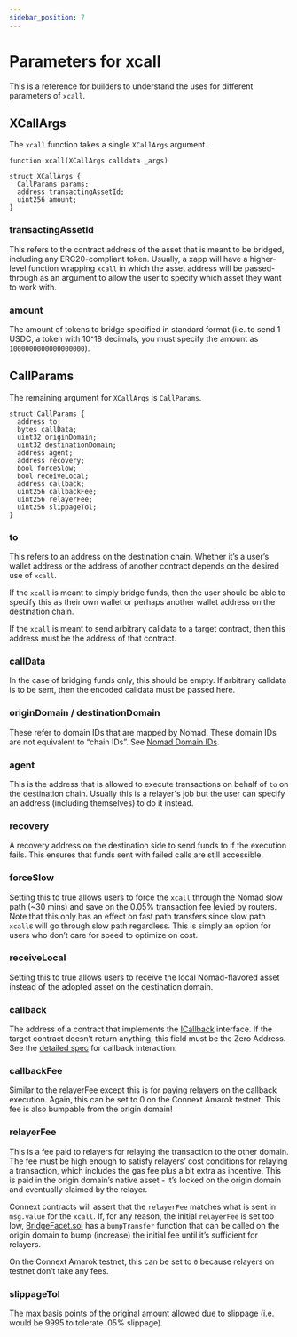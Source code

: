 ```yaml
---
sidebar_position: 7 
---
```


# Parameters for xcall

This is a reference for builders to understand the uses for different parameters of `xcall`.

## XCallArgs

The `xcall` function takes a single `XCallArgs` argument.

```solidity
function xcall(XCallArgs calldata _args)
```

```solidity
struct XCallArgs {
  CallParams params;
  address transactingAssetId;
  uint256 amount;
}
```

### transactingAssetId

This refers to the contract address of the asset that is meant to be bridged, including any ERC20-compliant token. Usually, a xapp will have a higher-level function wrapping `xcall` in which the asset address will be passed-through as an argument to allow the user to specify which asset they want to work with.

### amount

The amount of tokens to bridge specified in standard format (i.e. to send 1 USDC, a token with 10^18 decimals, you must specify the amount as `1000000000000000000`).

## CallParams

The remaining argument for `XCallArgs` is `CallParams`. 

```solidity
struct CallParams {
  address to;
  bytes callData;
  uint32 originDomain;
  uint32 destinationDomain;
  address agent;
  address recovery;
  bool forceSlow;
  bool receiveLocal;
  address callback;
  uint256 callbackFee;
  uint256 relayerFee;
  uint256 slippageTol;
}
```

### to

This refers to an address on the destination chain. Whether it’s a user’s wallet address or the address of another contract depends on the desired use of `xcall`. 

If the `xcall` is meant to simply bridge funds, then the user should be able to specify this as their own wallet or perhaps another wallet address on the destination chain. 

If the `xcall` is meant to send arbitrary calldata to a target contract, then this address must be the address of that contract. 

### callData

In the case of bridging funds only, this should be empty. If arbitrary calldata is to be sent, then the encoded calldata must be passed here. 

### originDomain / destinationDomain

These refer to domain IDs that are mapped by Nomad. These domain IDs are not equivalent to “chain IDs”. See [Nomad Domain IDs](./testing-against-testnet#nomad-domain-ids).

### agent

This is the address that is allowed to execute transactions on behalf of `to` on the destination chain. Usually this is a relayer's job but the user can specify an address (including themselves) to do it instead.

### recovery

A recovery address on the destination side to send funds to if the execution fails. This ensures that funds sent with failed calls are still accessible.

### forceSlow

Setting this to true allows users to force the `xcall` through the Nomad slow path (~30 mins) and save on the 0.05% transaction fee levied by routers. Note that this only has an effect on fast path transfers since slow path `xcall`s will go through slow path regardless. This is simply an option for users who don’t care for speed to optimize on cost.

### receiveLocal

Setting this to true allows users to receive the local Nomad-flavored asset instead of the adopted asset on the destination domain. 

### callback

The address of a contract that implements the [ICallback](https://github.com/connext/nxtp/blob/main/packages/deployments/contracts/contracts/core/promise/interfaces/ICallback.sol) interface. If the target contract doesn’t return anything, this field must be the Zero Address. See the [detailed spec](https://github.com/connext/nxtp/discussions/883) for callback interaction. 

### callbackFee

Similar to the relayerFee except this is for paying relayers on the callback execution. Again, this can be set to 0 on the Connext Amarok testnet. This fee is also bumpable from the origin domain!

### relayerFee

This is a fee paid to relayers for relaying the transaction to the other domain. The fee must be high enough to satisfy relayers’ cost conditions for relaying a transaction, which includes the gas fee plus a bit extra as incentive. This is paid in the origin domain’s native asset - it’s locked on the origin domain and eventually claimed by the relayer. 

Connext contracts will assert that the `relayerFee` matches what is sent in `msg.value` for the `xcall`. If, for any reason, the initial `relayerFee` is set too low, [BridgeFacet.sol](https://github.com/connext/nxtp/blob/main/packages/deployments/contracts/contracts/core/connext/facets/BridgeFacet.sol) has a `bumpTransfer` function that can be called on the origin domain to bump (increase) the initial fee until it’s sufficient for relayers.

On the Connext Amarok testnet, this can be set to `0` because relayers on testnet don’t take any fees.

### slippageTol

The max basis points of the original amount allowed due to slippage (i.e. would be 9995 to tolerate .05% slippage).
